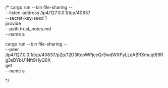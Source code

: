 
/*
cargo run --bin file-sharing -- \
--listen-address /ip4/127.0.0.1/tcp/40837 \
--secret-key-seed 1 \
provide \
--path trust_notes.md \
--name a

cargo run --bin file-sharing -- \
--peer /ip4/127.0.0.1/tcp/40837/p2p/12D3KooWPjceQrSwdWXPyLLeABRXmuqt69Rg3sBYbU1Nft9HyQ6X \
get \
--name a

*/